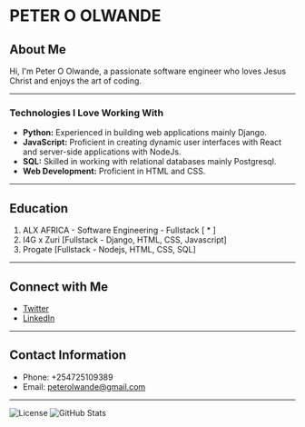 # PETER O OLWANDE

## About Me

Hi, I'm Peter O Olwande, a passionate software engineer who loves Jesus Christ and enjoys the art of coding.

---

### Technologies I Love Working With

- **Python:** Experienced in building web applications mainly Django.
- **JavaScript:** Proficient in creating dynamic user interfaces with React and server-side applications with NodeJs.
- **SQL:** Skilled in working with relational databases mainly Postgresql.
- **Web Development:** Proficient in HTML and CSS.

---


## Education

1. ALX AFRICA - Software Engineering - Fullstack [ * ]
2. I4G x Zuri [Fullstack - Django, HTML, CSS, Javascript]
3. Progate [Fullstack - Nodejs, HTML, CSS, SQL]

---

## Connect with Me

- [Twitter](https://www.twitter.com/ptar2020)
- [LinkedIn](your-linkedin-profile)

---

## Contact Information

- Phone: +254725109389
- Email: <peterolwande@gmail.com>

---

![License](https://img.shields.io/badge/license-MIT-blue.svg)
![GitHub Stats](https://img.shields.io/github/followers/Ptar2020?label=Follow&style=social)

